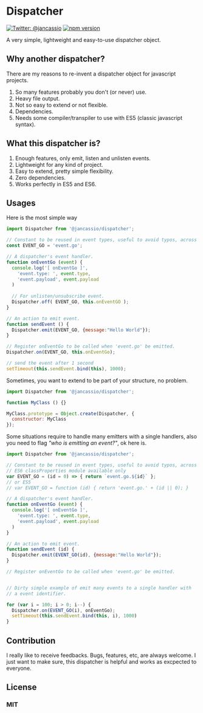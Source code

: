 # Dispatcher

[![Twitter: @jancassio](https://img.shields.io/badge/contact-@jancassio-blue.svg)](https://twitter.com/jancassio)
[![npm version](https://badge.fury.io/js/%40jancassio%2Fdispatcher.svg)](https://www.npmjs.com/package/@jancassio/dispatcher)

A very simple, lightweight and easy-to-use dispatcher object.

## Why another dispatcher?

There are my reasons to re-invent a dispatcher object for javascript projects.

1. So many features probably you don't (or never) use.
2. Heavy file output.
3. Not so easy to extend or not flexible.
4. Dependencies.
5. Needs some compiler/transpiler to use with ES5 (classic javascript syntax).

## What this dispatcher is?

1. Enough features, only emit, listen and unlisten events.
2. Lightweight for any kind of project.
3. Easy to extend, pretty simple flexibility.
4. Zero dependencies.
5. Works perfectly in ES5 and ES6.

## Usages

Here is the most simple way

```javascript
import Dispatcher from '@jancassio/dispatcher';

// Constant to be reused in event types, useful to avoid typos, across usage.
const EVENT_GO = 'event.go';

// A dispatcher's event handler.
function onEventGo (event) {
  console.log('[ onEventGo ]',
    'event.type: ', event.type,
    'event.payload', event.payload
  )
  
  // For unlisten/unsubscribe event. 
  Dispatcher.off( EVENT_GO, this.onEventGO );
}

// An action to emit event.
function sendEvent () {
  Dispatcher.emit(EVENT_GO, {message:"Hello World"});
}

// Register onEventGo to be called when 'event.go' be emitted.
Dispatcher.on(EVENT_GO, this.onEventGo);

// send the event after 1 second
setTimeout(this.sendEvent.bind(this), 1000);

```

Sometimes, you want to extend to be part of your structure, no problem.

```javascript
import Dispatcher from '@jancassio/dispatcher';

function MyClass () {}

MyClass.prototype = Object.create(Dispatcher, {
  constructor: MyClass
});

```

Some situations require to handle many emitters with a single handlers, also
you need to flag _"who is emitting an event?"_, ok here is.

```javascript
import Dispatcher from '@jancassio/dispatcher';

// Constant to be reused in event types, useful to avoid typos, across usage.
// ES6 classProperties module available only
var EVENT_GO = (id = 0) => { return `event.go.${id}` };
// or ES5
// var EVENT_GO = function (id) { return 'event.go.' + (id || 0); }

// A dispatcher's event handler.
function onEventGo (event) {
  console.log('[ onEventGo ]',
    'event.type: ', event.type,
    'event.payload', event.payload
  )
}

// An action to emit event.
function sendEvent (id) {
  Dispatcher.emit(EVENT_GO(id), {message:"Hello World"});
}

// Register onEventGo to be called when 'event.go' be emitted.


// Dirty simple example of emit many events to a single handler with
// a event identifier.

for (var i = 100; i > 0; i--) {
  Dispatcher.on(EVENT_GO(i), onEventGo);
  setTimeout(this.sendEvent.bind(this, i), 1000)
}

```

## Contribution
I really like to receive feedbacks. Bugs, features, etc, are always welcome.
I just want to make sure, this dispatcher is helpful and works as excpected to
everyone.

## License
### MIT

